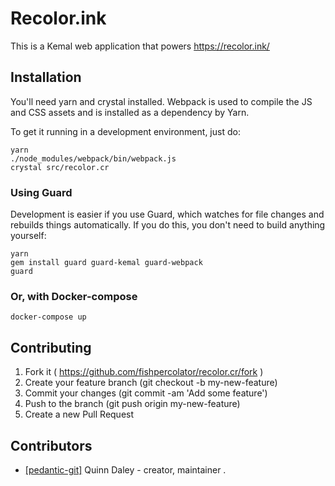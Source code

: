 # Recolor.ink

This is a Kemal web application that powers https://recolor.ink/

## Installation

You'll need yarn and crystal installed. Webpack is used to compile the JS and CSS assets and is installed as a dependency by Yarn.

To get it running in a development environment, just do:

    yarn
    ./node_modules/webpack/bin/webpack.js
    crystal src/recolor.cr

### Using Guard

Development is easier if you use Guard, which watches for file changes and rebuilds things automatically. If you do this, you don't need to build anything yourself:

    yarn
    gem install guard guard-kemal guard-webpack
    guard

### Or, with Docker-compose

    docker-compose up

## Contributing

1. Fork it ( https://github.com/fishpercolator/recolor.cr/fork )
2. Create your feature branch (git checkout -b my-new-feature)
3. Commit your changes (git commit -am 'Add some feature')
4. Push to the branch (git push origin my-new-feature)
5. Create a new Pull Request

## Contributors

- [[pedantic-git]](https://github.com/pedantic-git) Quinn Daley - creator, maintainer
.
